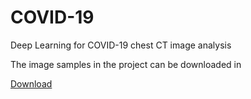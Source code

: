 # COVID-19
Deep Learning for COVID-19 chest CT image analysis

The image samples in the project can be downloaded in

[Download](https://data.mendeley.com/datasets/kdn5v76wb3/draft?a=3e5dcd8d-f132-4458-9508-d96a299f1321)
